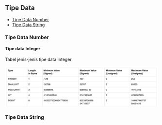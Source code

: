 ## Tipe Data

- [Tipe Data Number ](#tipe-data-number)
- [Tipe Data String ](#tipe-data-number)

### Tipe Data Number

#### Tipe data Integer

Tabel jenis-jenis tipe data integer

<img src="../images/Tipe-data-number-integer.png">

### Tipe Data String
